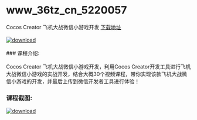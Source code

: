 # www_36tz_cn_5220057
Cocos Creator 飞机大战微信小游戏开发
[下载地址](http://www.36tz.cn/article/5220057 "下载地址")
<br/></br>[![download](http://36tz.cn/muke_img/2021_06_1-11-300x169.png "下载地址")](http://www.36tz.cn/article/5220057 "下载地址")
<br/></br>### 课程介绍:<br/></br>Cocos Creator 飞机大战微信小游戏开发，利用Cocos Creator开发工具进行飞机大战微信小游戏的实战开发，结合大概30个视频课程，带你实现该款飞机大战微信小游戏的开发，并最后上传到微信开发者工具进行体验！

### 课程截图:
[![download](http://36tz.cn/muke_img/2021_06_2-8.png "下载地址")](http://www.36tz.cn/article/5220057 "下载地址")
